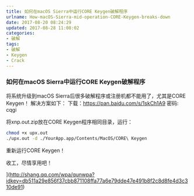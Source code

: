 ```yaml
---
title: 如何在macOS Sierra中运行CORE Keygen破解程序
urlname: How-macOS-Sierra-mid-operation-CORE-Keygen-breaks-down
date: 2017-08-20 08:24:29
updated: 2017-08-28 11:08:02
categories:
- 破解
tags:
- 破解
- Keygen
- Crack
---
```

### 如何在macOS Sierra中运行CORE Keygen破解程序

将系统升级到macOS Sierra后很多破解程序或注册机都不能用了，尤其是CORE Keygen！ 解决方案如下：
下载：https://pan.baidu.com/s/1skCh1A9 密码: cqgi

将xnp.out.zip放在CORE Keygen程序相同目录，运行：

```bash
chmod +x upx.out
./upx.out -d ./YourApp.app/Contents/MacOS/CORE\ Keygen
```
重新运行CORE Keygen！

收工，尽情享用吧！

](http://shang.qq.com/wpa/qunwpa?idkey=db511a29e856f37cbb871108ffa77a6e79dde47e491b8f2c8d8fe4d3c310de91)



